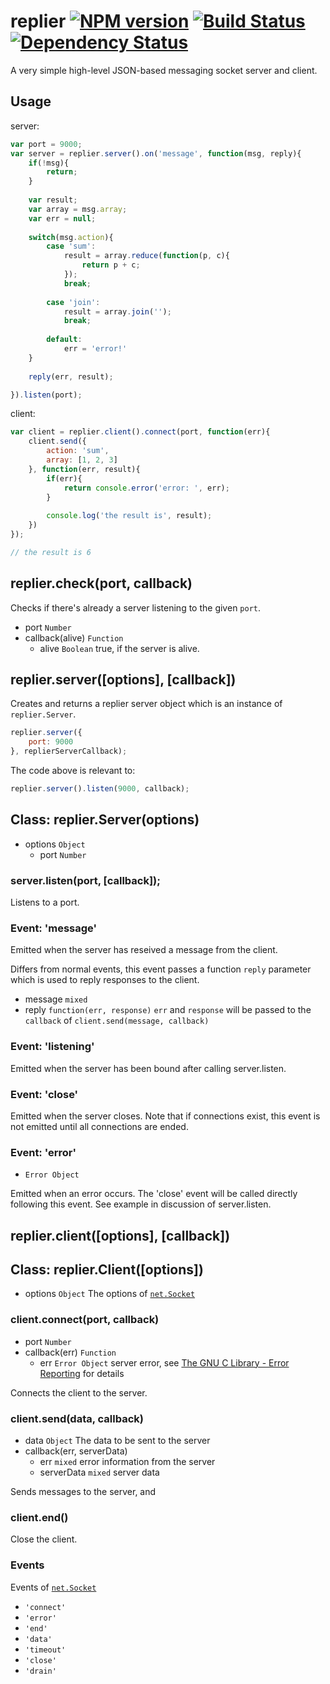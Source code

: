 # replier [![NPM version](https://badge.fury.io/js/replier.png)](http://badge.fury.io/js/replier) [![Build Status](https://travis-ci.org/kaelzhang/node-replier.png?branch=master)](https://travis-ci.org/kaelzhang/node-replier) [![Dependency Status](https://gemnasium.com/kaelzhang/node-replier.png)](https://gemnasium.com/kaelzhang/node-replier)

A very simple high-level JSON-based messaging socket server and client.

## Usage

server:

```js
var port = 9000;
var server = replier.server().on('message', function(msg, reply){
	if(!msg){
		return;
	}
	
	var result;
	var array = msg.array;
	var err = null;
	
	switch(msg.action){
	    case 'sum':
	        result = array.reduce(function(p, c){
	        	return p + c;
	        });
	        break;
	        
	    case 'join':
	        result = array.join('');
	        break;
	        
	    default:
	    	err = 'error!'
	}
	
	reply(err, result);

}).listen(port);
```

client:

```js
var client = replier.client().connect(port, function(err){
    client.send({
        action: 'sum',
        array: [1, 2, 3]
    }, function(err, result){
        if(err){
        	return console.error('error: ', err);
        }
        
        console.log('the result is', result);
    })
});

// the result is 6
```


## replier.check(port, callback)

Checks if there's already a server listening to the given `port`.

- port `Number`
- callback(alive) `Function`
	- alive `Boolean` true, if the server is alive.

## replier.server([options], [callback])

Creates and returns a replier server object which is an instance of `replier.Server`.

```js
replier.server({
	port: 9000
}, replierServerCallback);
```

The code above is relevant to:

```js
replier.server().listen(9000, callback);
```

## Class: replier.Server(options)

- options `Object`
	- port `Number` 
	
### server.listen(port, [callback]);

Listens to a port.

### Event: 'message'

Emitted when the server has reseived a message from the client. 

Differs from normal events, this event passes a function `reply` parameter which is used to reply responses to the client.

- message `mixed` 
- reply `function(err, response)` `err` and `response` will be passed to the `callback` of `client.send(message, callback)` 

### Event: 'listening'

Emitted when the server has been bound after calling server.listen.

### Event: 'close'

Emitted when the server closes. Note that if connections exist, this event is not emitted until all connections are ended.

### Event: 'error'

- `Error Object`

Emitted when an error occurs. The 'close' event will be called directly following this event. See example in discussion of server.listen.


## replier.client([options], [callback])

## Class: replier.Client([options])

- options `Object` The options of [`net.Socket`](http://nodejs.org/api/net.html#net_new_net_socket_options)

### client.connect(port, callback)

- port `Number`
- callback(err) `Function`
	- err `Error Object` server error, see [The GNU C Library - Error Reporting](http://www.chemie.fu-berlin.de/chemnet/use/info/libc/libc_2.html) for details
	
Connects the client to the server. 


### client.send(data, callback)

- data `Object` The data to be sent to the server
- callback(err, serverData)
	- err `mixed` error information from the server
	- serverData `mixed` server data 
	
Sends messages to the server, and 

### client.end()

Close the client.

### Events

Events of [`net.Socket`](http://nodejs.org/api/net.html#net_event_connect)

- `'connect'`
- `'error'`
- `'end'`
- `'data'`
- `'timeout'`
- `'close'`
- `'drain'`
